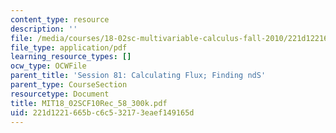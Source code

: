 ```yaml
---
content_type: resource
description: ''
file: /media/courses/18-02sc-multivariable-calculus-fall-2010/221d1221665bc6c532173eaef149165d_MIT18_02SCF10Rec_58_300k.pdf
file_type: application/pdf
learning_resource_types: []
ocw_type: OCWFile
parent_title: 'Session 81: Calculating Flux; Finding ndS'
parent_type: CourseSection
resourcetype: Document
title: MIT18_02SCF10Rec_58_300k.pdf
uid: 221d1221-665b-c6c5-3217-3eaef149165d
---
```

